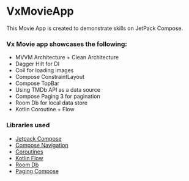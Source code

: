 # VxMovieApp
This Movie App is created to demonstrate skills on JetPack Compose.

### Vx Movie app showcases the following:

* MVVM Architecture + Clean Architecture
* Dagger Hilt for DI
* Coil for loading images
* Compose ConstraintLayout
* Compose TopBar 
* Using TMDb API as a data source
* Compose Paging 3 for pagination
* Room Db for local data store
* Kotlin Coroutine + Flow 


### Libraries used
* [Jetpack Compose]
* [Compose Navigation]
* [Coroutines]
* [Kotlin Flow]
* [Room Db]
* [Paging Compose]
 


[Jetpack Compose]: https://developer.android.com/jetpack/compose
[Compose Navigation]: https://developer.android.com/jetpack/compose/navigation
[Coroutines]: https://developer.android.com/kotlin/coroutines
[Kotlin Flow]: https://developer.android.com/kotlin/flow
[Room Db]: https://developer.android.com/jetpack/androidx/releases/room
[Paging Compose]: https://developer.android.com/jetpack/androidx/releases/paging



